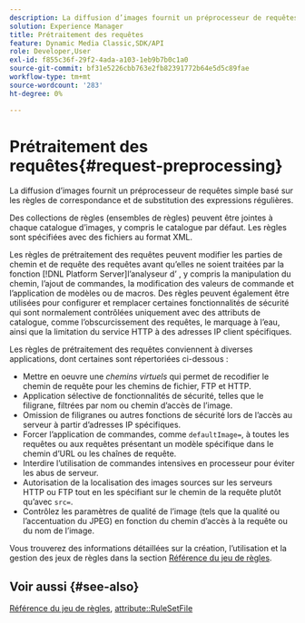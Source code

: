 ```yaml
---
description: La diffusion d’images fournit un préprocesseur de requêtes simple basé sur les règles de correspondance et de substitution des expressions régulières.
solution: Experience Manager
title: Prétraitement des requêtes
feature: Dynamic Media Classic,SDK/API
role: Developer,User
exl-id: f855c36f-29f2-4ada-a103-1eb9b7b0c1a0
source-git-commit: bf31e5226cbb763e2fb82391772b64e5d5c89fae
workflow-type: tm+mt
source-wordcount: '283'
ht-degree: 0%

---
```


# Prétraitement des requêtes{#request-preprocessing}

La diffusion d’images fournit un préprocesseur de requêtes simple basé sur les règles de correspondance et de substitution des expressions régulières.

Des collections de règles (ensembles de règles) peuvent être jointes à chaque catalogue d’images, y compris le catalogue par défaut. Les règles sont spécifiées avec des fichiers au format XML.

Les règles de prétraitement des requêtes peuvent modifier les parties de chemin et de requête des requêtes avant qu’elles ne soient traitées par la fonction [!DNL Platform Server]l’analyseur d’ , y compris la manipulation du chemin, l’ajout de commandes, la modification des valeurs de commande et l’application de modèles ou de macros. Des règles peuvent également être utilisées pour configurer et remplacer certaines fonctionnalités de sécurité qui sont normalement contrôlées uniquement avec des attributs de catalogue, comme l’obscurcissement des requêtes, le marquage à l’eau, ainsi que la limitation du service HTTP à des adresses IP client spécifiques.

Les règles de prétraitement des requêtes conviennent à diverses applications, dont certaines sont répertoriées ci-dessous :

* Mettre en oeuvre une *chemins virtuels* qui permet de recodifier le chemin de requête pour les chemins de fichier, FTP et HTTP.
* Application sélective de fonctionnalités de sécurité, telles que le filigrane, filtrées par nom ou chemin d’accès de l’image.
* Omission de filigranes ou autres fonctions de sécurité lors de l’accès au serveur à partir d’adresses IP spécifiques.
* Forcer l’application de commandes, comme `defaultImage=`, à toutes les requêtes ou aux requêtes présentant un modèle spécifique dans le chemin d’URL ou les chaînes de requête.
* Interdire l’utilisation de commandes intensives en processeur pour éviter les abus de serveur.
* Autorisation de la localisation des images sources sur les serveurs HTTP ou FTP tout en les spécifiant sur le chemin de la requête plutôt qu’avec `src=`.
* Contrôlez les paramètres de qualité de l’image (tels que la qualité ou l’accentuation du JPEG) en fonction du chemin d’accès à la requête ou du nom de l’image.

Vous trouverez des informations détaillées sur la création, l’utilisation et la gestion des jeux de règles dans la section [Référence du jeu de règles](../../../../../is-api/image-catalog/image-serving-api-ref/c-image-catalog-reference/c-rule-set-reference/c-rule-set-reference.md#concept-3e5058cf3507470b82cac638df23ea8e).

## Voir aussi {#see-also}

[Référence du jeu de règles](../../../../../is-api/image-catalog/image-serving-api-ref/c-image-catalog-reference/c-rule-set-reference/c-rule-set-reference.md#concept-3e5058cf3507470b82cac638df23ea8e), [attribute::RuleSetFile](../../../../../is-api/image-catalog/image-serving-api-ref/c-image-catalog-reference/c-overview/c-file-formats/r-rule-set-files.md#reference-3e54cb5f4d74411a84889fed056ac093)
